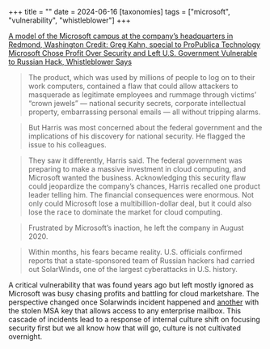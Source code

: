 +++
title = ""
date = 2024-06-16
[taxonomies]
tags = ["microsoft", "vulnerability", "whistleblower"]
+++

[A model of the Microsoft campus at the company’s headquarters in Redmond, Washington Credit: Greg Kahn, special to ProPublica
Technology
Microsoft Chose Profit Over Security and Left U.S. Government Vulnerable to Russian Hack, Whistleblower Says](https://www.propublica.org/article/microsoft-solarwinds-golden-saml-data-breach-russian-hackers)

> The product, which was used by millions of people to log on to their work computers, contained a flaw that could allow attackers to masquerade as legitimate employees and rummage through victims’ “crown jewels” — national security secrets, corporate intellectual property, embarrassing personal emails — all without tripping alarms.

> But Harris was most concerned about the federal government and the implications of his discovery for national security. He flagged the issue to his colleagues.

> They saw it differently, Harris said. The federal government was preparing to make a massive investment in cloud computing, and Microsoft wanted the business. Acknowledging this security flaw could jeopardize the company’s chances, Harris recalled one product leader telling him. The financial consequences were enormous. Not only could Microsoft lose a multibillion-dollar deal, but it could also lose the race to dominate the market for cloud computing.

> Frustrated by Microsoft’s inaction, he left the company in August 2020.

> Within months, his fears became reality. U.S. officials confirmed reports that a state-sponsored team of Russian hackers had carried out SolarWinds, one of the largest cyberattacks in U.S. history.

A critical vulnerability that was found years ago but left mostly ignored as Microsoft was busy chasing profits and battling for cloud marketshare. The perspective changed once Solarwinds incident happened and [another](https://techcrunch.com/2023/07/17/microsoft-lost-keys-government-hacked/) with the stolen MSA key that allows access to any enterprise mailbox. This cascade of incidents lead to a response of internal culture shift on focusing security first but we all know how that will go, culture is not cultivated overnight.